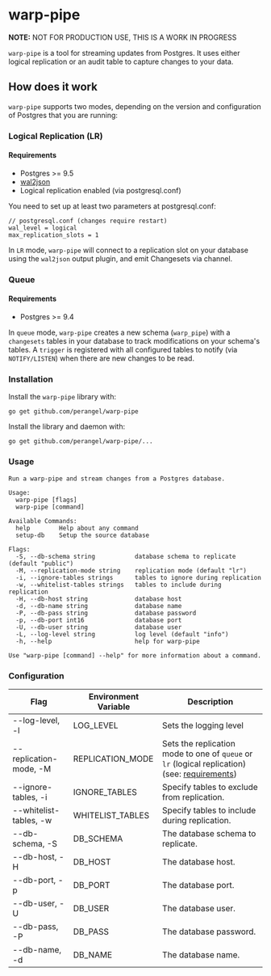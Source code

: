 # warp-pipe

**NOTE:** NOT FOR PRODUCTION USE, THIS IS A WORK IN PROGRESS

`warp-pipe` is a tool for streaming updates from Postgres. It uses either logical
replication or an audit table to capture changes to your data.

## How does it work

`warp-pipe` supports two modes, depending on the version and configuration of Postgres that you are running:

### Logical Replication (LR)

#### Requirements

* Postgres >= 9.5
* [wal2json](https://github.com/eulerto/wal2json) 
* Logical replication enabled (via postgresql.conf)

You need to set up at least two parameters at postgresql.conf:

```shell
// postgresql.conf (changes require restart)
wal_level = logical
max_replication_slots = 1
```

In `LR` mode, `warp-pipe` will connect to a replication slot on your database using the `wal2json` output plugin, and emit Changesets via channel.

### Queue

#### Requirements

* Postgres >= 9.4

In `queue` mode, `warp-pipe` creates a new schema (`warp_pipe`) with a `changesets` tables in your database to track modifications on your schema's tables. A `trigger` is registered with all configured tables to notify (via `NOTIFY/LISTEN`) when there are new changes to be read.

### Installation

Install the `warp-pipe` library with:

```shell
go get github.com/perangel/warp-pipe
```

Install the library and daemon with:

```shell
go get github.com/perangel/warp-pipe/...
```

### Usage

```text
Run a warp-pipe and stream changes from a Postgres database.

Usage:
  warp-pipe [flags]
  warp-pipe [command]

Available Commands:
  help        Help about any command
  setup-db    Setup the source database

Flags:
  -S, --db-schema string           database schema to replicate (default "public")
  -M, --replication-mode string    replication mode (default "lr")
  -i, --ignore-tables strings      tables to ignore during replication
  -w, --whitelist-tables strings   tables to include during replication
  -H, --db-host string             database host
  -d, --db-name string             database name
  -P, --db-pass string             database password
  -p, --db-port int16              database port
  -U, --db-user string             database user
  -L, --log-level string           log level (default "info")
  -h, --help                       help for warp-pipe

Use "warp-pipe [command] --help" for more information about a command.
```

### Configuration

 Flag | Environment Variable | Description
------|----------------------|------------
--log-level, -l | LOG_LEVEL | Sets the logging level
--replication-mode, -M | REPLICATION_MODE | Sets the replication mode to one of `queue` or `lr` (logical replication) (see: [requirements](#requirements))
--ignore-tables, -i | IGNORE_TABLES | Specify tables to exclude from replication.
--whitelist-tables, -w | WHITELIST_TABLES | Specify tables to include during replication.
--db-schema, -S | DB_SCHEMA | The database schema to replicate.
--db-host, -H | DB_HOST | The database host.
--db-port, -p | DB_PORT | The database port.
--db-user, -U | DB_USER | The database user.
--db-pass, -P | DB_PASS | The database password.
--db-name, -d | DB_NAME | The database name.
